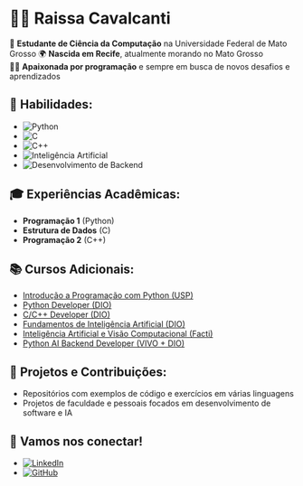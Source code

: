 # 👩‍💻 Raissa Cavalcanti

🚀 **Estudante de Ciência da Computação** na Universidade Federal de Mato Grosso
🌍 **Nascida em Recife**, atualmente morando no Mato Grosso  
👩‍💻 **Apaixonada por programação** e sempre em busca de novos desafios e aprendizados

## 🔧 Habilidades:
- ![Python](https://img.shields.io/badge/Python-3776AB?style=flat&logo=python&logoColor=white)
- ![C](https://img.shields.io/badge/C-00599C?style=flat&logo=c&logoColor=white)
- ![C++](https://img.shields.io/badge/C++-00599C?style=flat&logo=c%2B%2B&logoColor=white)
- ![Inteligência Artificial](https://img.shields.io/badge/IA-brightgreen?style=flat)
- ![Desenvolvimento de Backend](https://img.shields.io/badge/Backend-ff69b4?style=flat)

## 🎓 Experiências Acadêmicas:
- **Programação 1** (Python)
- **Estrutura de Dados** (C)
- **Programação 2** (C++)

## 📚 Cursos Adicionais:
- [Introdução a Programação com Python (USP)](https://www.coursera.org/learn/ciencia-computacao-python-conceitos)
- [Python Developer (DIO)](https://www.dio.me/)
- [C/C++ Developer (DIO)](https://www.dio.me/)
- [Fundamentos de Inteligência Artificial (DIO)](https://www.dio.me/)
- [Inteligência Artificial e Visão Computacional (Facti)](https://www.facti.com.br/)
- [Python AI Backend Developer (VIVO + DIO)](https://www.dio.me/)

## 🌟 Projetos e Contribuições:
- Repositórios com exemplos de código e exercícios em várias linguagens
- Projetos de faculdade e pessoais focados em desenvolvimento de software e IA

## 💬 Vamos nos conectar!
- [![LinkedIn](https://img.shields.io/badge/LinkedIn-0A66C2?style=flat&logo=linkedin&logoColor=white)](https://www.linkedin.com/in/raissacavalcanti)
- [![GitHub](https://img.shields.io/badge/GitHub-181717?style=flat&logo=github&logoColor=white)](https://github.com/seuusuario)
